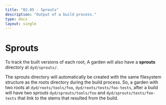 ```yaml
---
title: "02.05 - Sprouts"
description: "Output of a build process."
type: docs
layout: single
---
```


# Sprouts

To track the built versions of each root, A garden will also have a **sprouts** directory at `dyd/sprouts/`.

The sprouts directory will automatically be created with the same filesystem structure as the roots directory during the build process.  So, a garden with two roots at `dyd/roots/tools/foo`, `dyd/roots/tests/foo-tests`, after a build will have two sprouts `dyd/sprouts/tools/foo` and `dyd/sprouts/tests/foo-tests` that link to the stems that resulted from the build.